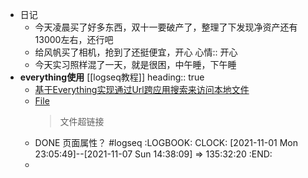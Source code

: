 - 日记
	- 今天凌晨买了好多东西，双十一要破产了，整理了下发现净资产还有13000左右，还行吧
	- 给风帆买了相机，抢到了还挺便宜，开心
	  心情:: 开心
	- 今天实习照样混了一天，就是很困，中午睡，下午睡
- **everything使用** [[logseq教程]]
  heading:: true
	- [基于Everything实现通过Url跨应用搜索来访问本地文件](https://cn.logseq.com/t/topic/438)
	- [File](file:\\d:/Windows11.png)
	  > 文件超链接
	- DONE 页面属性？ #logseq
	  :LOGBOOK:
	  CLOCK: [2021-11-01 Mon 23:05:49]--[2021-11-07 Sun 14:38:09] =>  135:32:20
	  :END:
	-